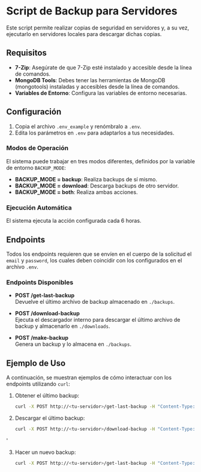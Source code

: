 # Script de Backup para Servidores

Este script permite realizar copias de seguridad en servidores y, a su vez, ejecutarlo en servidores locales para descargar dichas copias.

## Requisitos

- **7-Zip**: Asegúrate de que 7-Zip esté instalado y accesible desde la línea de comandos.
- **MongoDB Tools**: Debes tener las herramientas de MongoDB (mongotools) instaladas y accesibles desde la línea de comandos.
- **Variables de Entorno**: Configura las variables de entorno necesarias.

## Configuración

1. Copia el archivo `.env_example` y renómbralo a `.env`.
2. Edita los parámetros en `.env` para adaptarlos a tus necesidades.

### Modos de Operación

El sistema puede trabajar en tres modos diferentes, definidos por la variable de entorno `BACKUP_MODE`:

- **BACKUP_MODE = backup**: Realiza backups de sí mismo.
- **BACKUP_MODE = download**: Descarga backups de otro servidor.
- **BACKUP_MODE = both**: Realiza ambas acciones.

### Ejecución Automática

El sistema ejecuta la acción configurada cada 6 horas.

## Endpoints

Todos los endpoints requieren que se envíen en el cuerpo de la solicitud el `email` y `password`, los cuales deben coincidir con los configurados en el archivo `.env`.

### Endpoints Disponibles

- **POST /get-last-backup**  
  Devuelve el último archivo de backup almacenado en `./backups`.

- **POST /download-backup**  
  Ejecuta el descargador interno para descargar el último archivo de backup y almacenarlo en `./downloads`.

- **POST /make-backup**  
  Genera un backup y lo almacena en `./backups`.

## Ejemplo de Uso

A continuación, se muestran ejemplos de cómo interactuar con los endpoints utilizando `curl`:

1. Obtener el último backup:

   ```bash
   curl -X POST http://<tu-servidor>/get-last-backup -H "Content-Type: application/json" -d '{"email": "tu_email", "password": "tu_password"}'

2. Descargar el último backup:

   ```bash
   curl -X POST http://<tu-servidor>/download-backup -H "Content-Type: application/json" -d '{"email": "tu_email", "password": "tu_password"}'
'

3. Hacer un nuevo backup:

   ```bash
   curl -X POST http://<tu-servidor>/get-last-backup -H "Content-Type: application/json" -d '{"email": "tu_email", "password": "tu_password"}'
